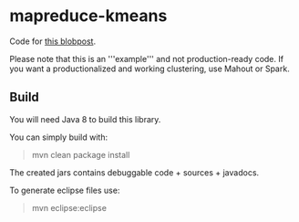# mapreduce-kmeans

Code for [this blobpost](http://codingwiththomas.blogspot.com/2011/05/k-means-clustering-with-mapreduce.html).

Please note that this is an '''example''' and not production-ready code. If you want a productionalized and working clustering, use Mahout or Spark.

Build
-----

You will need Java 8 to build this library.

You can simply build with:
 
> mvn clean package install

The created jars contains debuggable code + sources + javadocs.


To generate eclipse files use:

> mvn eclipse:eclipse
